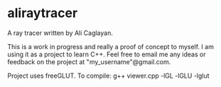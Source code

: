 # aliraytracer
A ray tracer written by Ali Caglayan.

This is a work in progress and really a proof of concept to myself. I am using it as a project to learn C++. Feel free to email me any ideas or feedback on the project at "my_username"@gmail.com. 

Project uses freeGLUT. To compile: g++ viewer.cpp -lGL -lGLU -lglut
